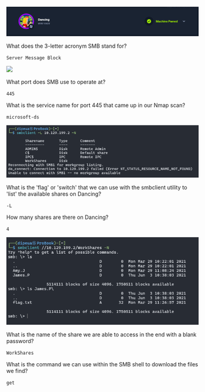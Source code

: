 ![](banner.png)

What does the 3-letter acronym SMB stand for?

```
Server Message Block
```

![](Dancing/nmap.png)

What port does SMB use to operate at?

```
445
```

What is the service name for port 445 that came up in our Nmap scan?

```
microsoft-ds
```

![](smbclient-enum.png)

What is the 'flag' or 'switch' that we can use with the smbclient utility to 'list' the available shares on Dancing?

```
-L
```

How many shares are there on Dancing?

```
4
```

![](smbclient-connect.png)

What is the name of the share we are able to access in the end with a blank password?

```
WorkShares
```

What is the command we can use within the SMB shell to download the files we find?

```
get
```